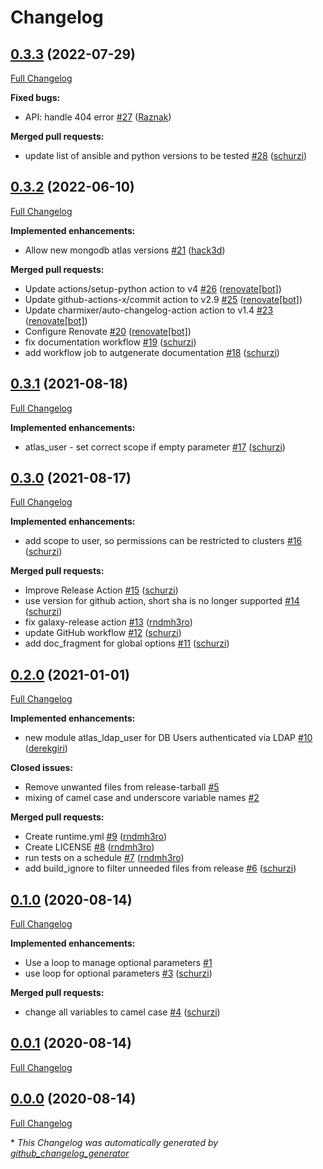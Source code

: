 # Changelog

## [0.3.3](https://github.com/T-Systems-MMS/ansible-collection-mongodb-atlas/tree/0.3.3) (2022-07-29)

[Full Changelog](https://github.com/T-Systems-MMS/ansible-collection-mongodb-atlas/compare/0.3.2...0.3.3)

**Fixed bugs:**

- API: handle 404 error [\#27](https://github.com/T-Systems-MMS/ansible-collection-mongodb-atlas/pull/27) ([Raznak](https://github.com/Raznak))

**Merged pull requests:**

- update list of ansible and python versions to be tested [\#28](https://github.com/T-Systems-MMS/ansible-collection-mongodb-atlas/pull/28) ([schurzi](https://github.com/schurzi))

## [0.3.2](https://github.com/T-Systems-MMS/ansible-collection-mongodb-atlas/tree/0.3.2) (2022-06-10)

[Full Changelog](https://github.com/T-Systems-MMS/ansible-collection-mongodb-atlas/compare/0.3.1...0.3.2)

**Implemented enhancements:**

- Allow new mongodb atlas versions [\#21](https://github.com/T-Systems-MMS/ansible-collection-mongodb-atlas/pull/21) ([hack3d](https://github.com/hack3d))

**Merged pull requests:**

- Update actions/setup-python action to v4 [\#26](https://github.com/T-Systems-MMS/ansible-collection-mongodb-atlas/pull/26) ([renovate[bot]](https://github.com/apps/renovate))
- Update github-actions-x/commit action to v2.9 [\#25](https://github.com/T-Systems-MMS/ansible-collection-mongodb-atlas/pull/25) ([renovate[bot]](https://github.com/apps/renovate))
- Update charmixer/auto-changelog-action action to v1.4 [\#23](https://github.com/T-Systems-MMS/ansible-collection-mongodb-atlas/pull/23) ([renovate[bot]](https://github.com/apps/renovate))
- Configure Renovate [\#20](https://github.com/T-Systems-MMS/ansible-collection-mongodb-atlas/pull/20) ([renovate[bot]](https://github.com/apps/renovate))
- fix documentation workflow [\#19](https://github.com/T-Systems-MMS/ansible-collection-mongodb-atlas/pull/19) ([schurzi](https://github.com/schurzi))
- add workflow job to autgenerate documentation [\#18](https://github.com/T-Systems-MMS/ansible-collection-mongodb-atlas/pull/18) ([schurzi](https://github.com/schurzi))

## [0.3.1](https://github.com/T-Systems-MMS/ansible-collection-mongodb-atlas/tree/0.3.1) (2021-08-18)

[Full Changelog](https://github.com/T-Systems-MMS/ansible-collection-mongodb-atlas/compare/0.3.0...0.3.1)

**Implemented enhancements:**

- atlas\_user - set correct scope if empty parameter  [\#17](https://github.com/T-Systems-MMS/ansible-collection-mongodb-atlas/pull/17) ([schurzi](https://github.com/schurzi))

## [0.3.0](https://github.com/T-Systems-MMS/ansible-collection-mongodb-atlas/tree/0.3.0) (2021-08-17)

[Full Changelog](https://github.com/T-Systems-MMS/ansible-collection-mongodb-atlas/compare/0.2.0...0.3.0)

**Implemented enhancements:**

- add scope to user, so permissions can be restricted to clusters [\#16](https://github.com/T-Systems-MMS/ansible-collection-mongodb-atlas/pull/16) ([schurzi](https://github.com/schurzi))

**Merged pull requests:**

- Improve Release Action [\#15](https://github.com/T-Systems-MMS/ansible-collection-mongodb-atlas/pull/15) ([schurzi](https://github.com/schurzi))
- use version for github action, short sha is no longer supported [\#14](https://github.com/T-Systems-MMS/ansible-collection-mongodb-atlas/pull/14) ([schurzi](https://github.com/schurzi))
- fix galaxy-release action [\#13](https://github.com/T-Systems-MMS/ansible-collection-mongodb-atlas/pull/13) ([rndmh3ro](https://github.com/rndmh3ro))
- update GitHub workflow [\#12](https://github.com/T-Systems-MMS/ansible-collection-mongodb-atlas/pull/12) ([schurzi](https://github.com/schurzi))
- add doc\_fragment for global options [\#11](https://github.com/T-Systems-MMS/ansible-collection-mongodb-atlas/pull/11) ([schurzi](https://github.com/schurzi))

## [0.2.0](https://github.com/T-Systems-MMS/ansible-collection-mongodb-atlas/tree/0.2.0) (2021-01-01)

[Full Changelog](https://github.com/T-Systems-MMS/ansible-collection-mongodb-atlas/compare/0.1.0...0.2.0)

**Implemented enhancements:**

- new module atlas\_ldap\_user for DB Users authenticated via LDAP [\#10](https://github.com/T-Systems-MMS/ansible-collection-mongodb-atlas/pull/10) ([derekgiri](https://github.com/derekgiri))

**Closed issues:**

- Remove unwanted files from release-tarball  [\#5](https://github.com/T-Systems-MMS/ansible-collection-mongodb-atlas/issues/5)
- mixing of camel case and underscore variable names [\#2](https://github.com/T-Systems-MMS/ansible-collection-mongodb-atlas/issues/2)

**Merged pull requests:**

- Create runtime.yml [\#9](https://github.com/T-Systems-MMS/ansible-collection-mongodb-atlas/pull/9) ([rndmh3ro](https://github.com/rndmh3ro))
- Create LICENSE [\#8](https://github.com/T-Systems-MMS/ansible-collection-mongodb-atlas/pull/8) ([rndmh3ro](https://github.com/rndmh3ro))
- run tests on a schedule [\#7](https://github.com/T-Systems-MMS/ansible-collection-mongodb-atlas/pull/7) ([rndmh3ro](https://github.com/rndmh3ro))
- add build\_ignore to filter unneeded files from release [\#6](https://github.com/T-Systems-MMS/ansible-collection-mongodb-atlas/pull/6) ([schurzi](https://github.com/schurzi))

## [0.1.0](https://github.com/T-Systems-MMS/ansible-collection-mongodb-atlas/tree/0.1.0) (2020-08-14)

[Full Changelog](https://github.com/T-Systems-MMS/ansible-collection-mongodb-atlas/compare/0.0.1...0.1.0)

**Implemented enhancements:**

- Use a loop to manage optional parameters [\#1](https://github.com/T-Systems-MMS/ansible-collection-mongodb-atlas/issues/1)
- use loop for optional parameters [\#3](https://github.com/T-Systems-MMS/ansible-collection-mongodb-atlas/pull/3) ([schurzi](https://github.com/schurzi))

**Merged pull requests:**

- change all variables to camel case [\#4](https://github.com/T-Systems-MMS/ansible-collection-mongodb-atlas/pull/4) ([schurzi](https://github.com/schurzi))

## [0.0.1](https://github.com/T-Systems-MMS/ansible-collection-mongodb-atlas/tree/0.0.1) (2020-08-14)

[Full Changelog](https://github.com/T-Systems-MMS/ansible-collection-mongodb-atlas/compare/0.0.0...0.0.1)

## [0.0.0](https://github.com/T-Systems-MMS/ansible-collection-mongodb-atlas/tree/0.0.0) (2020-08-14)

[Full Changelog](https://github.com/T-Systems-MMS/ansible-collection-mongodb-atlas/compare/bcc2143900b453d307cab84cc0547804c0492570...0.0.0)



\* *This Changelog was automatically generated by [github_changelog_generator](https://github.com/github-changelog-generator/github-changelog-generator)*
